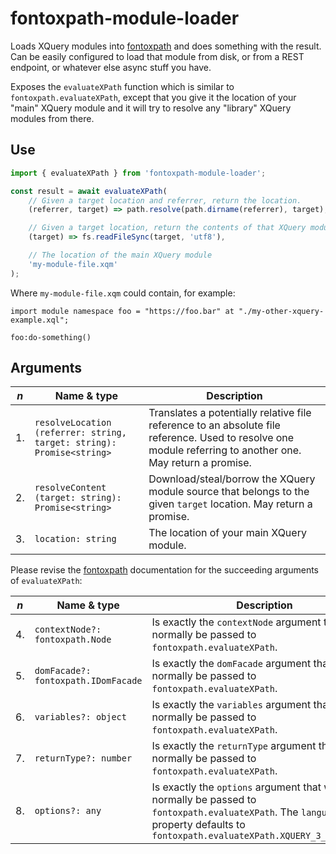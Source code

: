 # fontoxpath-module-loader

Loads XQuery modules into [fontoxpath](https://github.com/FontoXML/fontoxpath) and does something with the result. Can
be easily configured to load that module from disk, or from a REST endpoint, or whatever else async stuff you have.

Exposes the `evaluateXPath` function which is similar to `fontoxpath.evaluateXPath`, except that you give it
the location of your "main" XQuery module and it will try to resolve any "library" XQuery modules from there.

## Use

```js
import { evaluateXPath } from 'fontoxpath-module-loader';

const result = await evaluateXPath(
	// Given a target location and referrer, return the location.
	(referrer, target) => path.resolve(path.dirname(referrer), target),

	// Given a target location, return the contents of that XQuery module
	(target) => fs.readFileSync(target, 'utf8'),

	// The location of the main XQuery module
	'my-module-file.xqm'
);
```

Where `my-module-file.xqm` could contain, for example:

```xqm
import module namespace foo = "https://foo.bar" at "./my-other-xquery-example.xql";

foo:do-something()
```

## Arguments

| _n_ | Name & type                                                           | Description                                                                                                                                                |
|-----|-----------------------------------------------------------------------|------------------------------------------------------------------------------------------------------------------------------------------------------------|
| 1.  | `resolveLocation (referrer: string, target: string): Promise<string>` | Translates a potentially relative file reference to an absolute file reference. Used to resolve one module referring to another one. May return a promise. |
| 2.  | `resolveContent (target: string): Promise<string>`                    | Download/steal/borrow the XQuery module source that belongs to the given `target` location. May return a promise.                                          |
| 3.  | `location: string`                                                    | The location of your main XQuery module.                                                                                                                   |

Please revise the [fontoxpath](https://github.com/FontoXML/fontoxpath) documentation for the succeeding arguments
of `evaluateXPath`:

| _n_ | Name & type                         | Description                                                                                                                                                                       |
|-----|-------------------------------------|-----------------------------------------------------------------------------------------------------------------------------------------------------------------------------------|
| 4.  | `contextNode?: fontoxpath.Node`     | Is exactly the `contextNode` argument that would normally be passed to `fontoxpath.evaluateXPath`.                                                                                |
| 5.  | `domFacade?: fontoxpath.IDomFacade` | Is exactly the `domFacade` argument that would normally be passed to `fontoxpath.evaluateXPath`.                                                                                  |
| 6.  | `variables?: object`                | Is exactly the `variables` argument that would normally be passed to `fontoxpath.evaluateXPath`.                                                                                  |
| 7.  | `returnType?: number`               | Is exactly the `returnType` argument that would normally be passed to `fontoxpath.evaluateXPath`.                                                                                 |
| 8.  | `options?: any`                     | Is exactly the `options` argument that would normally be passed to `fontoxpath.evaluateXPath`. The `language` property defaults to `fontoxpath.evaluateXPath.XQUERY_3_1_LANGUAGE` |